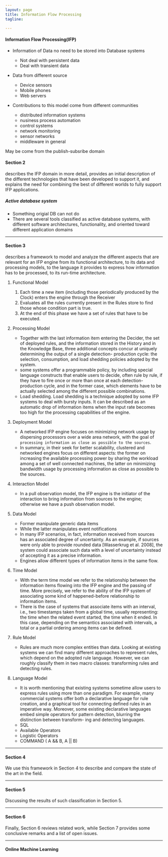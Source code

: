 ```yaml
---
layout: page
title: Information Flow Processing
tagline: 

---
```


#### Information Flow Processing(IFP)

- Information of Data no need to be stored into Database systems
    + Not deal with persistent data
    + Deal with transient data

- Data from different source 
    + Device sensors
    + Mobile phones
    + Web servers

- Contributions to this model come from different communities
    + distributed information systems
    + nusiness process automation
    + control systems
    + network monitoring
    + sensor networks
    + middleware in general

May be come from the publish-subsribe domain


#### Section 2 

describes the IFP domain in more detail, provides an initial description of the different technologies that have been developed to support it, and explains the need for combining the best of different worlds to fully support IFP applications. 

##### Active database system

- Something origial DB can not do
- There are several tools classified as active database systems, with different software architectures, functionality, and oriented toward different application domains

---

#### Section 3 

describes a framework to model and analyze the different aspects that are relevant for an IFP engine from its functional architecture, to its data and processing models, to the language it provides to express how information has to be processed, to its run-time architecture. 

1. Functional Model
    1. Each time a new item (including those periodically produced by the Clock) enters the engine through the Receiver
    2. Evaluates all the rules currently present in the Rules store to find those whose condition part is true.
    3. At the end of this phase we have a set of rules that have to be executed.

2. Processing Model
    - Together with the last information item entering the Decider, the set of deployed rules, and the information stored in the History and in the Knowledge Base, three additional concepts concur at uniquely determining the output of a single detection- production cycle: the selection, consumption, and load shedding policies adopted by the system.
    - some systems offer a programmable policy, by including special language constructs that enable users to decide, often rule by rule, if they have to fire once or more than once at each detection-production cycle, and in the former case, which elements have to be actually selected among the different possible combinations. 
    - Load shedding. Load shedding is a technique adopted by some IFP systems to deal with bursty inputs. It can be described as an automatic drop of information items when the input rate becomes too high for the processing capabilities of the engine.

3. Deployment Model

    - A networked IFP engine focuses on minimizing network usage by dispersing processors over a wide area network, with the goal of `processing information as close as possible to the sources`.
    - In summary, in their seek for better scalability, clustered and networked engines focus on different aspects: the former on increasing the available processing power by sharing the workload among a set of well connected machines, the latter on minimizing bandwidth usage by processing information as close as possible to the sources.

4. Interaction Model 
    - In a pull observation model, the IFP engine is the initiator of the interaction to bring information from sources to the engine; otherwise we have a push observation model.
 
5. Data Model
    - Former manipulate generic data items
    - While the latter manipulates event notifications
    - In many IFP scenarios, in fact, information received from sources has an associated degree of uncertainty. As an example, if sources were only able to provide rounded data [Wasserkrug et al. 2008], the system could associate such data with a level of uncertainty instead of accepting it as a precise information.
    - Engines allow different types of information items in the same flow.

6. Time Model

    - With the term time model we refer to the relationship between the information items flowing into the IFP engine and the passing of time. More precisely, we refer to the ability of the IFP system of associating some kind of happened-before relationship to information items.
    - There is the case of systems that associate items with an interval, i.e., two timestamps taken from a global time, usually representing: the time when the related event started, the time when it ended. In this case, depending on the semantics associated with intervals, a total or a partial ordering among items can be defined.

7. Rule Model

    - Rules are much more complex entities than data. Looking at existing systems we can find many different approaches to represent rules, which depend on the adopted rule language. However, we can roughly classify them in two macro classes: transforming rules and detecting rules.

8. Language Model
    - It is worth mentioning that existing systems sometime allow users to express rules using more than one paradigm. For example, many commercial systems offer both a declarative language for rule creation, and a graphical tool for connecting defined rules in an imperative way. Moreover, some existing declarative languages embed simple operators for pattern detection, blurring the distinction between transform- ing and detecting languages.
    - SQL
    - Available Operators
    - Logistic Operators 
    - COMMAND ( A && B, A || B)

---

#### Section 4 

We use this framework in Section 4 to describe and compare the state of the art in the field.

---

#### Section 5

Discussing the results of such classification in Section 5. 

---

#### Section 6

Finally, Section 6 reviews related work, while Section 7 provides some conclusive remarks and a list of open issues.

---

#### Online Machine Learning
